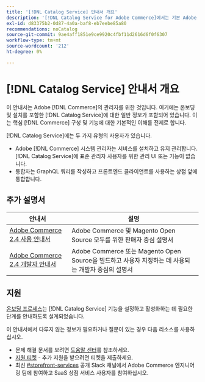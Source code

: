 ```yaml
---
title: '[!DNL Catalog Service] 안내서 개요'
description: '[!DNL Catalog Service for Adobe Commerce]에서는 기본 Adobe Commerce GraphQL 쿼리보다 빠르게 제품 표시 페이지 및 제품 목록 페이지의 콘텐츠를 검색할 수 있습니다.'
exl-id: d83375b2-0d87-4a0a-baf8-eb7eebe85a80
recommendations: noCatalog
source-git-commit: 9ae4aff1851e9ce9920c4fbf11d2616d6f0f6307
workflow-type: tm+mt
source-wordcount: '212'
ht-degree: 0%

---
```


# [!DNL Catalog Service] 안내서 개요

이 안내서는 Adobe [!DNL Commerce]의 관리자를 위한 것입니다. 여기에는 온보딩 및 설치를 포함한 [!DNL Catalog Service]에 대한 일반 정보가 포함되어 있습니다. 이는 핵심 [!DNL Commerce] 구성 및 기능에 대한 기본적인 이해를 전제로 합니다.

[!DNL Catalog Service]에는 두 가지 유형의 사용자가 있습니다.

* Adobe [!DNL Commerce] 시스템 관리자는 서비스를 설치하고 유지 관리합니다. [!DNL Catalog Service]에 표준 관리자 사용자를 위한 관리 UI 또는 기능이 없습니다.
* 통합자는 GraphQL 쿼리를 작성하고 프론트엔드 클라이언트를 사용하는 상점 앞에 통합합니다.

## 추가 설명서

| 안내서 | 설명 |
|------ | ----------- |
| [Adobe Commerce 2.4 사용 안내서](https://experienceleague.adobe.com/docs/commerce.html) | Adobe Commerce 및 Magento Open Source 모두를 위한 판매자 중심 설명서 |
| [Adobe Commerce 2.4 개발자 안내서](https://developer.adobe.com/commerce/docs) | Adobe Commerce 또는 Magento Open Source을 빌드하고 사용자 지정하는 데 사용되는 개발자 중심의 설명서 |

## 지원

[온보딩 프로세스](https://experienceleague.adobe.com/docs/commerce-merchant-services/catalog-service/installation.html)는 [!DNL Catalog Service] 기능을 설정하고 활성화하는 데 필요한 단계를 안내하도록 설계되었습니다.

이 안내서에서 다루지 않는 정보가 필요하거나 질문이 있는 경우 다음 리소스를 사용하십시오.

* 문제 해결 문서를 보려면 [도움말 센터](https://experienceleague.adobe.com/docs/commerce-knowledge-base/kb/overview.html)를 참조하세요.
* [지원 티켓](https://experienceleague.adobe.com/docs/commerce-knowledge-base/kb/help-center-guide/magento-help-center-user-guide.html#submit-ticket) - 추가 지원을 받으려면 티켓을 제출하세요.
* 최신 [#storefront-services](https://magentocommeng.slack.com/archives/C03HVPG8RS4) 공개 Slack 채널에서 Adobe Commerce 엔지니어링 팀에 참여하고 SaaS 상점 서비스 사용자를 참여하십시오.
